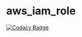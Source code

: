 # aws_iam_role

[![Codacy Badge](https://api.codacy.com/project/badge/Grade/637841a961964460a804ecf6fdcfc9f6)](https://app.codacy.com/manual/anthunt01/terraform-aws-iam-policy?utm_source=github.com&utm_medium=referral&utm_content=anthunt/terraform-aws-iam-policy&utm_campaign=Badge_Grade_Dashboard)